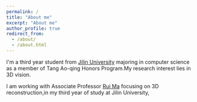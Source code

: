 ```yaml
---
permalink: /
title: "About me"
excerpt: "About me"
author_profile: true
redirect_from: 
  - /about/
  - /about.html
---
```

I'm a third year student from [Jilin University](https://www.jlu.edu.cn/) majoring in computer science as a member of Tang Ao-qing Honors Program.My research interest lies in 3D vision.

I am working with Associate Professor [Rui Ma](https://ruim-jlu.github.io/) focusing on 3D reconstruction,in my third year of study at Jilin University, 


